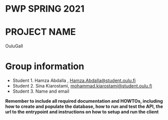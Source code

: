 # PWP SPRING 2021
# PROJECT NAME
OuluGall
# Group information
* Student 1. Hamza Abdalla , Hamza.Abdalla@student.oulu.fi
* Student 2. Sina Kiarostami, mohammad.kiarostami@student.oulu.fi
* Student 3. Name and email

__Remember to include all required documentation and HOWTOs, including how to create and populate the database, how to run and test the API, the url to the entrypoint and instructions on how to setup and run the client__


